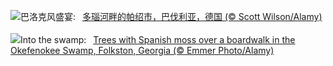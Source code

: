 ![](https://www.bing.com/th?id=OHR.PassauSunsetJune_ZH-CN7563956674_UHD.jpg&w=1000)巴洛克风盛宴:&nbsp;&ensp;[多瑙河畔的帕绍市，巴伐利亚，德国 (© Scott Wilson/Alamy)](https://www.bing.com/th?id=OHR.PassauSunsetJune_ZH-CN7563956674_UHD.jpg)
<br><br/>
![](https://www.bing.com/th?id=OHR.OkefenokeeSwamp_EN-US8688169198_UHD.jpg&w=1000)Into the swamp:&nbsp;&ensp;[Trees with Spanish moss over a boardwalk in the Okefenokee Swamp, Folkston, Georgia (© Emmer Photo/Alamy)](https://www.bing.com/th?id=OHR.OkefenokeeSwamp_EN-US8688169198_UHD.jpg)
<br><br/>
